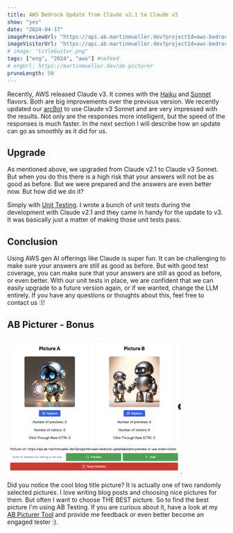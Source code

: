 ```yaml
---
title: AWS Bedrock Update from Claude v2.1 to Claude v3
show: "yes"
date: "2024-04-17"
imagePreviewUrl: "https://api.ab.martinmueller.dev?projectId=aws-bedrock-update&state=preview"
imageVisitorUrl: "https://api.ab.martinmueller.dev?projectId=aws-bedrock-update&state=visitor"
# image: "titleGuitar.png"
tags: ["eng", "2024", "aws"] #nofeed
# engUrl: https://martinmueller.dev/ab-picturer
pruneLength: 50
---
```


Recently, AWS released Claude v3. It comes with the [Haiku](https://aws.amazon.com/about-aws/whats-new/2024/03/anthropics-claude-3-haiku-model-amazon-bedrock/) and [Sonnet](https://aws.amazon.com/about-aws/whats-new/2024/03/anthropics-claude-3-sonnet-model-amazon-bedrock/) flavors. Both are big improvements over the previous version. We recently updated our [arcBot](https://martinmueller.dev/arcbot-eng) to use Claude v3 Sonnet and are very impressed with the results. Not only are the responses more intelligent, but the speed of the responses is much faster. In the next section I will describe how an update can go as smoothly as it did for us.

## Upgrade

As mentioned above, we upgraded from Claude v2.1 to Claude v3 Sonnet. But when you do this there is a high risk that your answers will not be as good as before. But we were prepared and the answers are even better now. But how did we do it?

Simply with [Unit Testing](https://martinmueller.dev/aws-bedrock-unit-testing). I wrote a bunch of unit tests during the development with Claude v2.1 and they came in handy for the update to v3. It was basically just a matter of making those unit tests pass.

## Conclusion

Using AWS gen AI offerings like Claude is super fun. It can be challenging to make sure your answers are still as good as before. But with good test coverage, you can make sure that your answers are still as good as before, or even better. With our unit tests in place, we are confident that we can easily upgrade to a future version again, or if we wanted, change the LLM entirely. If you have any questions or thoughts about this, feel free to contact us :)!

## AB Picturer - Bonus

<img src="https://github.com/mmuller88/mmblog/raw/master/content/aws-bedrock-update/ab-picturer.png" alt="drawing" width="400"/>.

Did you notice the cool blog title picture? It is actually one of two randomly selected pictures. I love writing blog posts and choosing nice pictures for them. But often I want to choose THE BEST picture. So to find the best picture I'm using AB Testing. If you are curious about it, have a look at my [AB Picturer Tool](https://martinmueller.dev/ab-picturer) and provide me feedback or even better become an engaged tester :).
